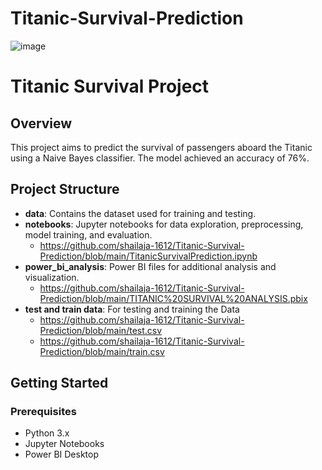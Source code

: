 # Titanic-Survival-Prediction
![image](https://github.com/shailaja-1612/Titanic-Survival-Prediction/assets/120296263/326f41fa-6456-41f3-af83-8e73ed64bd11)
# Titanic Survival Project

## Overview

This project aims to predict the survival of passengers aboard the Titanic using a Naive Bayes classifier. The model achieved an accuracy of 76%.

## Project Structure

- **data**: Contains the dataset used for training and testing.
- **notebooks**: Jupyter notebooks for data exploration, preprocessing, model training, and evaluation.
  - https://github.com/shailaja-1612/Titanic-Survival-Prediction/blob/main/TitanicSurvivalPrediction.ipynb
- **power_bi_analysis**: Power BI files for additional analysis and visualization.
  - https://github.com/shailaja-1612/Titanic-Survival-Prediction/blob/main/TITANIC%20SURVIVAL%20ANALYSIS.pbix
- **test and train data**: For testing and training the Data
  - https://github.com/shailaja-1612/Titanic-Survival-Prediction/blob/main/test.csv
  - https://github.com/shailaja-1612/Titanic-Survival-Prediction/blob/main/train.csv
## Getting Started

### Prerequisites

- Python 3.x
- Jupyter Notebooks
- Power BI Desktop
